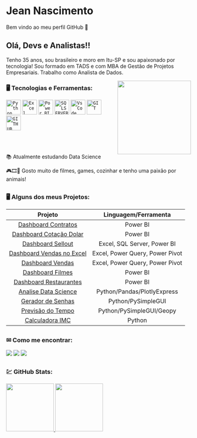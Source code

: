 <h1 align="left">Jean Nascimento</h1>
<p> Bem vindo ao meu perfil GitHub 👋
  
## Olá, Devs e Analistas!!

Tenho 35 anos, sou brasileiro e moro em Itu-SP e sou apaixonado por tecnologia! Sou formado em TADS e com MBA de Gestão de Projetos Empresariais.
Trabalho como Analista de Dados.
  
<img width="200px" align="right" src="https://user-images.githubusercontent.com/95966908/154860602-f9724c72-e923-4a97-835b-dd7c7dc5cd26.png">
  
### 🖥️ Tecnologias e Ferramentas: 
<code><img width="40px" src="https://cdn.jsdelivr.net/gh/devicons/devicon/icons/python/python-original.svg" title = "Python"/></code>
<code><img width="40px" src="https://user-images.githubusercontent.com/95966908/154862938-254348e1-4291-448c-95ba-2daba1b33fb9.png" title = "Excel"/></code>
<code><img width="40px" src="https://user-images.githubusercontent.com/95966908/154862894-f215a9ce-9bcf-4f6e-ab59-43e1b8163431.png" title = "Power BI"/></code>
<code><img width="40px" src="https://cdn.jsdelivr.net/gh/devicons/devicon/icons/microsoftsqlserver/microsoftsqlserver-plain-wordmark.svg" title = "SQLSERVER"/></code>
<code><img width="40px" src="https://cdn.jsdelivr.net/gh/devicons/devicon/icons/visualstudio/visualstudio-plain.svg" title = "VsCode"/></code>
<code><img width="40px" src="https://cdn.jsdelivr.net/gh/devicons/devicon/icons/git/git-original.svg" title = "GIT"/></code>
<code><img width="40px" src="https://cdn.jsdelivr.net/gh/devicons/devicon/icons/github/github-original.svg" title = "GITHUB"/></code>
          
</br>
</br>
<div display="inline-block">
 <p align="left">📚 Atualmente estudando Data Science</p>
 <p align="left">🎮🎞🍲 Gosto muito de filmes, games, cozinhar e tenho uma paixão por animais!</p>
</div>

##

### 🖥️ Alguns dos meus Projetos: 
Projeto | Linguagem/Ferramenta
 :---: |:---:
[Dashboard Contratos](https://github.com/jnascimentocode/Dashboard_Contratos) | Power BI |
[Dashboard Cotação Dolar](https://github.com/jnascimentocode/Cota-o-Dolar-PBI-com-API) | Power BI |
[Dashboard Sellout](https://github.com/jnascimentocode/SellOut-SQL-PBI) | Excel, SQL Server, Power BI |
[Dashboard Vendas no Excel](https://github.com/jnascimentocode/DashBoard_Vendas) | Excel, Power Query, Power Pivot |
[Dashboard Vendas](https://github.com/jnascimentocode/Dashboard-Vendas-Excel) | Excel, Power Query, Power Pivot |
[Dashboard Filmes](https://github.com/jnascimentocode/AluraChallengeBI) | Power BI |
[Dashboard Restaurantes](https://github.com/jnascimentocode/Alura-Foods) | Power BI | 
[Analise Data Science](https://github.com/jnascimentocode/desafio-data-science) | Python/Pandas/PlotlyExpress |
[Gerador de Senhas](https://github.com/jnascimentocode/password-generator) | Python/PySimpleGUI |
[Previsão do Tempo](https://github.com/jnascimentocode/previsao_tempo) | Python/PySimpleGUI/Geopy |
[Calculadora IMC](https://github.com/jnascimentocode/calculadora-IMC-PysimpleGUI) | Python |

##
### ✉ Como me encontrar:
<div>   
  <a href="https://www.instagram.com/jean_suman/" target="_blank"><img src="https://img.shields.io/badge/-Instagram-%23E4405F?style=for-the-badge&logo=instagram&logoColor=white" target="_blank"></a>
  <a href = "mailto:jean.suman@gmail.com"><img src="https://img.shields.io/badge/-Gmail-%23333?style=for-the-badge&logo=gmail&logoColor=white" target="_blank"></a>
  <a href="https://www.linkedin.com/in/jeanfelipenascimento/" target="_blank"><img src="https://img.shields.io/badge/-LinkedIn-%230077B5?style=for-the-badge&logo=linkedin&logoColor=white" target="_blank"></a> 

</div>

##
### 💹 GitHub Stats:
<div>
  <a href="https://github.com/jnascimentocode">
  <img height="130em" src="https://github-readme-stats.vercel.app/api?username=jnascimentocode&show_icons=true&theme=dark&include_all_commits=true&count_private=true"/>
  <img height="130em" src="https://github-readme-stats.vercel.app/api/top-langs/?username=jnascimentocode&layout=compact&langs_count=7&theme=dark"/>
</div>   

</p>
  
  
